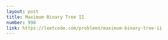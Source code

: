 ```yaml
---
layout: post
title: Maximum Binary Tree II
number: 998
link: https://leetcode.com/problems/maximum-binary-tree-ii
---
```

